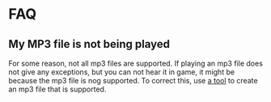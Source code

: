 # FAQ

## My MP3 file is not being played

For some reason, not all mp3 files are supported. If playing an mp3 file does not give any exceptions,
but you can not hear it in game, it might be because the mp3 file is nog supported. To correct this, use
[a tool](https://online-audio-converter.com/) to create an mp3 file that is supported.
